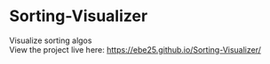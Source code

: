 # Sorting-Visualizer
Visualize sorting algos <br> 
View the project live here: https://ebe25.github.io/Sorting-Visualizer/
